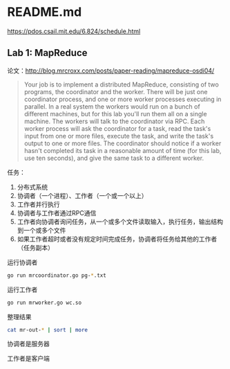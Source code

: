 # README.md

https://pdos.csail.mit.edu/6.824/schedule.html

## Lab 1: MapReduce

论文：http://blog.mrcroxx.com/posts/paper-reading/mapreduce-osdi04/

> Your job is to implement a distributed MapReduce, consisting of two programs, the coordinator and 
> the worker. There will be just one coordinator process, and one or more worker processes executing 
> in parallel. In a real system the workers would run on a bunch of different machines, but for this lab
> you'll run them all on a single machine. The workers will talk to the coordinator via RPC. Each worker
> process will ask the coordinator for a task, read the task's input from one or more files, execute the 
> task, and write the task's output to one or more files. The coordinator should notice if a worker hasn't
> completed its task in a reasonable amount of time (for this lab, use ten seconds), and give the same 
> task to a different worker.

任务：

1. 分布式系统
2. 协调者（一个进程）、工作者（一个或一个以上）
3. 工作者并行执行
4. 协调者与工作者通过RPC通信
5. 工作者向协调者询问任务，从一个或多个文件读取输入，执行任务，输出结构到一个或多个文件
6. 如果工作者超时或者没有规定时间完成任务，协调者将任务给其他的工作者（任务副本）

运行协调者

```bash
go run mrcoordinator.go pg-*.txt
```

运行工作者

```bash
go run mrworker.go wc.so
```

整理结果

```bash
cat mr-out-* | sort | more
```

协调者是服务器

工作者是客户端





